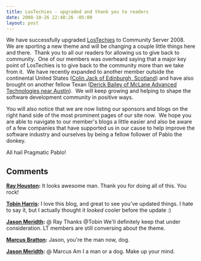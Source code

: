 ```yaml
---
title: LosTechies - upgraded and thank you to readers
date: 2008-10-26 22:48:26 -05:00
layout: post
---
```


We have successfully upgraded [LosTechies](http://www.lostechies.com) to Community Server 2008.  We are sporting a new theme and will be changing a couple little things here and there.  Thank you to all our readers for allowing us to give back to community.  One of our members was overheard saying that a major key point of LosTechies is to give back to the community more than we take from it.  We have recently expanded to another member outside the continental United States ([Colin Jack of Edinburgh, Scotland](http://colinjack.lostechies.com)) and have also brought on another fellow Texan ([Derick Bailey of McLane Advanced Technologies near Austin](http://derickbailey.lostechies.com)).  We will keep growing and helping to shape the software development community in positive ways.

You will also notice that we are now listing our sponsors and blogs on the right hand side of the most prominent pages of our site now.  We hope you are able to navigate to our member's blogs a little easier and also be aware of a few companies that have supported us in our cause to help improve the software industry and ourselves by being a fellow follower of Pablo the donkey.

All hail Pragmatic Pablo!

## Comments

**[Ray Houston](#282 "2008-10-26 23:48:13"):** It looks awesome man. Thank you for doing all of this. You rock!

**[Tobin Harris](#283 "2008-10-27 10:53:49"):** I love this blog, and great to see you've updated things. I hate to say it, but I actually thought it *looked* cooler before the update :)

**[Jason Meridth](#284 "2008-10-27 14:33:51"):** @ Ray Thanks @Tobin We'll definitely keep that under consideration. LT members are still conversing about the theme.

**[Marcus Bratton](#285 "2008-10-27 15:50:47"):** Jason, you're the man now, dog.

**[Jason Meridth](#286 "2008-10-27 15:56:13"):** @ Marcus Am I a man or a dog. Make up your mind.

